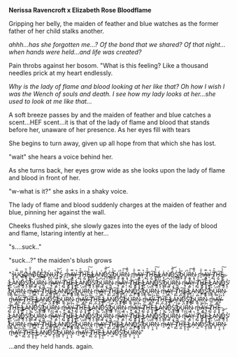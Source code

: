 <!-- title: Fire and Flight (Volume 3) -->

**Nerissa Ravencroft x Elizabeth Rose Bloodflame**

Gripping her belly, the maiden of feather and blue watches as the former father of her child stalks another.

_ahhh...has she forgotten me...? Of the bond that we shared? Of that night... when hands were held...and life was created?_

Pain throbs against her bosom. "What is this feeling? Like a thousand needles prick at my heart endlessly.

_Why is the lady of flame and blood looking at her like that? Oh how I wish I was the Wench of souls and death. I see how my lady looks at her...she used to look at me like that..._

A soft breeze passes by and the maiden of feather and blue catches a scent...HEF scent...it is that of the lady of flame and blood that stands before her, unaware of her presence. As her eyes fill with tears

She begins to turn away, given up all hope from that which she has lost.

"wait" she hears a voice behind her.

As she turns back, her eyes grow wide as she looks upon the lady of flame and blood in front of her.

"w-what is it?" she asks in a shaky voice.

The lady of flame and blood suddenly charges at the maiden of feather and blue, pinning her against the wall.

Cheeks flushed pink, she slowly gazes into the eyes of the lady of blood and flame, Istaring intently at her...

"s....suck.."

"suck...?" the maiden's blush grows

"s̶̡͍̹̔U̴̼̤̿͑G̴̥͆O̸͇̘̒̎ņ̶̺̞̾̓͋D̸̃ͅĘ̸̎Ẻ̴̳̒Z̴̜̑Ṋ̶̢̯̓U̷͕̚T̸͔̗͂̍͝Ś̷̳
m̶̱̊̋̍A̷̡̻̿Y̵͉̚ ̵̞͍̇T̸̛̹̝͋̑H̴̡̺͠Ë̶̞̥̞́̍͠ ̴͇̩̯̔L̵̡̍A̷͎̍Ń̸̦̲D̷̼̐͌͝S̷̢̯̣͛̕ ̸̰̫̽̉͛b̷̥̟̆U̴͈͛̚ͅR̷̦̩̭̈́͠Ň̴̢͙͌͑
m̶̱̊̋̍A̷̡̻̿Y̵͉̚ ̵̞͍̇T̸̛̹̝͋̑H̴̡̺͠Ë̶̞̥̞́̍͠ ̴͇̩̯̔L̵̡̍A̷͎̍Ń̸̦̲D̷̼̐͌͝S̷̢̯̣͛̕ ̸̰̫̽̉͛b̷̥̟̆U̴͈͛̚ͅR̷̦̩̭̈́͠Ň̴̢͙͌͑
m̶̱̊̋̍A̷̡̻̿Y̵͉̚ ̵̞͍̇T̸̛̹̝͋̑H̴̡̺͠Ë̶̞̥̞́̍͠ ̴͇̩̯̔L̵̡̍A̷͎̍Ń̸̦̲D̷̼̐͌͝S̷̢̯̣͛̕ ̸̰̫̽̉͛b̷̥̟̆U̴͈͛̚ͅR̷̦̩̭̈́͠Ň̴̢͙͌͑
m̶̱̊̋̍A̷̡̻̿Y̵͉̚ ̵̞͍̇T̸̛̹̝͋̑H̴̡̺͠Ë̶̞̥̞́̍͠ ̴͇̩̯̔L̵̡̍A̷͎̍Ń̸̦̲D̷̼̐͌͝S̷̢̯̣͛̕ ̸̰̫̽̉͛b̷̥̟̆U̴͈͛̚ͅR̷̦̩̭̈́͠Ň̴̢͙͌͑
m̶̱̊̋̍A̷̡̻̿Y̵͉̚ ̵̞͍̇T̸̛̹̝͋̑H̴̡̺͠Ë̶̞̥̞́̍͠ ̴͇̩̯̔L̵̡̍A̷͎̍Ń̸̦̲D̷̼̐͌͝S̷̢̯̣͛̕ ̸̰̫̽̉͛b̷̥̟̆U̴͈͛̚ͅR̷̦̩̭̈́͠Ň̴̢͙͌͑
m̶̱̊̋̍A̷̡̻̿Y̵͉̚ ̵̞͍̇T̸̛̹̝͋̑H̴̡̺͠Ë̶̞̥̞́̍͠ ̴͇̩̯̔L̵̡̍A̷͎̍Ń̸̦̲D̷̼̐͌͝S̷̢̯̣͛̕ ̸̰̫̽̉͛b̷̥̟̆U̴͈͛̚ͅR̷̦̩̭̈́͠Ň̴̢͙͌͑
m̶̱̊̋̍A̷̡̻̿Y̵͉̚ ̵̞͍̇T̸̛̹̝͋̑H̴̡̺͠Ë̶̞̥̞́̍͠ ̴͇̩̯̔L̵̡̍A̷͎̍Ń̸̦̲D̷̼̐͌͝S̷̢̯̣͛̕ ̸̰̫̽̉͛b̷̥̟̆U̴͈͛̚ͅR̷̦̩̭̈́͠Ň̴̢͙͌͑
m̶̱̊̋̍A̷̡̻̿Y̵͉̚ ̵̞͍̇T̸̛̹̝͋̑H̴̡̺͠Ë̶̞̥̞́̍͠ ̴͇̩̯̔L̵̡̍A̷͎̍Ń̸̦̲D̷̼̐͌͝S̷̢̯̣͛̕ ̸̰̫̽̉͛b̷̥̟̆U̴͈͛̚ͅR̷̦̩̭̈́͠Ň̴̢͙͌͑
m̶̱̊̋̍A̷̡̻̿Y̵͉̚ ̵̞͍̇T̸̛̹̝͋̑H̴̡̺͠Ë̶̞̥̞́̍͠ ̴͇̩̯̔L̵̡̍A̷͎̍Ń̸̦̲D̷̼̐͌͝S̷̢̯̣͛̕ ̸̰̫̽̉͛b̷̥̟̆U̴͈͛̚ͅR̷̦̩̭̈́͠Ň̴̢͙͌͑
m̶̱̊̋̍A̷̡̻̿Y̵͉̚ ̵̞͍̇T̸̛̹̝͋̑H̴̡̺͠Ë̶̞̥̞́̍͠ ̴͇̩̯̔L̵̡̍A̷͎̍Ń̸̦̲D̷̼̐͌͝S̷̢̯̣͛̕ ̸̰̫̽̉͛b̷̥̟̆U̴͈͛̚ͅR̷̦̩̭̈́͠Ň̴̢͙͌͑
m̶̱̊̋̍A̷̡̻̿Y̵͉̚ ̵̞͍̇T̸̛̹̝͋̑H̴̡̺͠Ë̶̞̥̞́̍͠ ̴͇̩̯̔L̵̡̍A̷͎̍Ń̸̦̲D̷̼̐͌͝S̷̢̯̣͛̕ ̸̰̫̽̉͛b̷̥̟̆U̴͈͛̚ͅR̷̦̩̭̈́͠Ň̴̢͙͌͑
m̶̱̊̋̍A̷̡̻̿Y̵͉̚ ̵̞͍̇T̸̛̹̝͋̑H̴̡̺͠Ë̶̞̥̞́̍͠ ̴͇̩̯̔L̵̡̍A̷͎̍Ń̸̦̲D̷̼̐͌͝S̷̢̯̣͛̕ ̸̰̫̽̉͛b̷̥̟̆U̴͈͛̚ͅR̷̦̩̭̈́͠Ň̴̢͙͌͑
m̶̱̊̋̍A̷̡̻̿Y̵͉̚ ̵̞͍̇T̸̛̹̝͋̑H̴̡̺͠Ë̶̞̥̞́̍͠ ̴͇̩̯̔L̵̡̍A̷͎̍Ń̸̦̲D̷̼̐͌͝S̷̢̯̣͛̕ ̸̰̫̽̉͛b̷̥̟̆U̴͈͛̚ͅR̷̦̩̭̈́͠Ň̴̢͙͌͑
m̶̱̊̋̍A̷̡̻̿Y̵͉̚ ̵̞͍̇T̸̛̹̝͋̑H̴̡̺͠Ë̶̞̥̞́̍͠ ̴͇̩̯̔L̵̡̍A̷͎̍Ń̸̦̲D̷̼̐͌͝S̷̢̯̣͛̕ ̸̰̫̽̉͛b̷̥̟̆U̴͈͛̚ͅR̷̦̩̭̈́͠Ň̴̢͙͌͑
m̶̱̊̋̍A̷̡̻̿Y̵͉̚ ̵̞͍̇T̸̛̹̝͋̑H̴̡̺͠Ë̶̞̥̞́̍͠ ̴͇̩̯̔L̵̡̍A̷͎̍Ń̸̦̲D̷̼̐͌͝S̷̢̯̣͛̕ ̸̰̫̽̉͛b̷̥̟̆U̴͈͛̚ͅR̷̦̩̭̈́͠Ň̴̢͙͌͑
m̶̱̊̋̍A̷̡̻̿Y̵͉̚ ̵̞͍̇T̸̛̹̝͋̑H̴̡̺͠Ë̶̞̥̞́̍͠ ̴͇̩̯̔L̵̡̍A̷͎̍Ń̸̦̲D̷̼̐͌͝S̷̢̯̣͛̕ ̸̰̫̽̉͛b̷̥̟̆U̴͈͛̚ͅR̷̦̩̭̈́͠Ň̴̢͙͌͑
m̶̱̊̋̍A̷̡̻̿Y̵͉̚ ̵̞͍̇T̸̛̹̝͋̑H̴̡̺͠Ë̶̞̥̞́̍͠ ̴͇̩̯̔L̵̡̍A̷͎̍Ń̸̦̲D̷̼̐͌͝S̷̢̯̣͛̕ ̸̰̫̽̉͛b̷̥̟̆U̴͈͛̚ͅR̷̦̩̭̈́͠Ň̴̢͙͌͑
m̶̱̊̋̍A̷̡̻̿Y̵͉̚ ̵̞͍̇T̸̛̹̝͋̑H̴̡̺͠Ë̶̞̥̞́̍͠ ̴͇̩̯̔L̵̡̍A̷͎̍Ń̸̦̲D̷̼̐͌͝S̷̢̯̣͛̕ ̸̰̫̽̉͛b̷̥̟̆U̴͈͛̚ͅR̷̦̩̭̈́͠Ň̴̢͙͌͑
m̶̱̊̋̍A̷̡̻̿Y̵͉̚ ̵̞͍̇T̸̛̹̝͋̑H̴̡̺͠Ë̶̞̥̞́̍͠ ̴͇̩̯̔L̵̡̍A̷͎̍Ń̸̦̲D̷̼̐͌͝S̷̢̯̣͛̕ ̸̰̫̽̉͛b̷̥̟̆U̴͈͛̚ͅR̷̦̩̭̈́͠Ň̴̢͙͌͑
m̶̱̊̋̍A̷̡̻̿Y̵͉̚ ̵̞͍̇T̸̛̹̝͋̑H̴̡̺͠Ë̶̞̥̞́̍͠ ̴͇̩̯̔L̵̡̍A̷͎̍Ń̸̦̲D̷̼̐͌͝S̷̢̯̣͛̕ ̸̰̫̽̉͛b̷̥̟̆U̴͈͛̚ͅR̷̦̩̭̈́͠Ň̴̢͙͌͑
m̶̱̊̋̍A̷̡̻̿Y̵͉̚ ̵̞͍̇T̸̛̹̝͋̑H̴̡̺͠Ë̶̞̥̞́̍͠ ̴͇̩̯̔L̵̡̍A̷͎̍Ń̸̦̲D̷̼̐͌͝S̷̢̯̣͛̕ ̸̰̫̽̉͛b̷̥̟̆U̴͈͛̚ͅR̷̦̩̭̈́͠Ň̴̢͙͌͑
m̶̱̊̋̍A̷̡̻̿Y̵͉̚ ̵̞͍̇T̸̛̹̝͋̑H̴̡̺͠Ë̶̞̥̞́̍͠ ̴͇̩̯̔L̵̡̍A̷͎̍Ń̸̦̲D̷̼̐͌͝S̷̢̯̣͛̕ ̸̰̫̽̉͛b̷̥̟̆U̴͈͛̚ͅR̷̦̩̭̈́͠Ň̴̢͙͌͑
m̶̱̊̋̍A̷̡̻̿Y̵͉̚ ̵̞͍̇T̸̛̹̝͋̑H̴̡̺͠Ë̶̞̥̞́̍͠ ̴͇̩̯̔L̵̡̍A̷͎̍Ń̸̦̲D̷̼̐͌͝S̷̢̯̣͛̕ ̸̰̫̽̉͛b̷̥̟̆U̴͈͛̚ͅR̷̦̩̭̈́͠Ň̴̢͙͌͑
m̶̱̊̋̍A̷̡̻̿Y̵͉̚ ̵̞͍̇T̸̛̹̝͋̑H̴̡̺͠Ë̶̞̥̞́̍͠ ̴͇̩̯̔L̵̡̍A̷͎̍Ń̸̦̲D̷̼̐͌͝S̷̢̯̣͛̕ ̸̰̫̽̉͛b̷̥̟̆U̴͈͛̚ͅR̷̦̩̭̈́͠Ň̴̢͙͌͑"

...and they held hands. again.
